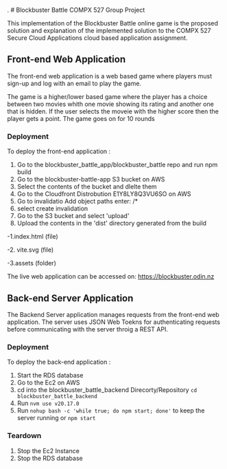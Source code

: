 . # Blockbuster Battle COMPX 527 Group Project

This implementation of the Blockbuster Battle online game is the proposed solution and explanation of the implemented solution to the COMPX 527 Secure Cloud Applications cloud based application assignment.

## **Front-end Web Application**

The front-end web application is a web based game where players must sign-up and log with an email to play the game.

The game is a higher/lower based game where the player has a choice between two movies whith one movie showing its rating and another one that is hidden. If the user selects the moveie with the higher score then the player gets a point. The game goes on for 10 rounds

### Deployment

To deploy the front-end application :

1. Go to the blockbuster_battle_app/blockbuster_battle repo and run npm build
2. Go to the blockbuster-battle-app S3 bucket on AWS
3. Select the contents of the bucket and dlelte them
4. Go to the Cloudfront Distrobution E1Y8LY8Q3VU6SO on AWS
5. Go to invalidatio Add object paths enter: /\*
6. select create invalidation
7. Go to the S3 bucket and select 'upload'
8. Upload the contents in the 'dist' directory generated from the build

-1.index.html (file)

-2. vite.svg (file)

-3.assets (folder)


The live web application can be accessed on:
https://blockbuster.odin.nz

## **Back-end Server Application**

The Backend Server application manages requests from the front-end web application. The server uses JSON Web Toekns for authenticating requests before communicating with the server throig a REST API.

### Deployment

To deploy the back-end application :

1. Start the RDS database
2. Go to the Ec2 on AWS
3. cd into the blockbuster_battle_backend Direcorty/Repository `cd blockbuster_battle_backend`
4. Run `nvm use v20.17.0`
5. Run `nohup bash -c 'while true; do npm start; done'` to keep the server running or `npm start`

### Teardown

1. Stop the Ec2 Instance
2. Stop the RDS database

